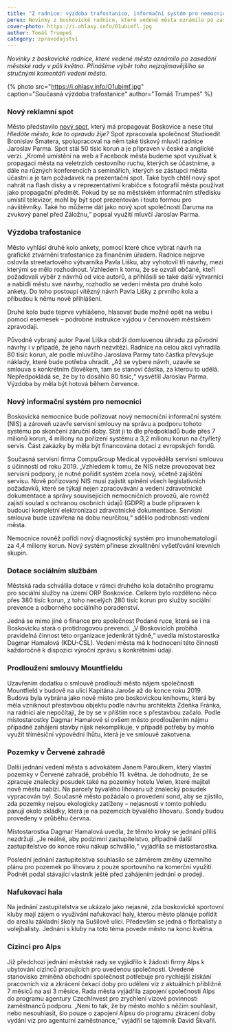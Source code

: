 ```yaml
---
title: "Z radnice: výzdoba trafostanice, informační systém pro nemocnici, knihovna a hala"
perex: Novinky z boskovické radnice, které vedené města oznámilo po zasedání městské rady v půli května.
cover-photo: https://i.ohlasy.info/O1ubimfl.jpg
author: Tomáš Trumpeš
category: zpravodajství
---
```


*Novinky z boskovické radnice, které vedené města oznámilo po zasedání městské rady v půli května. Přinášíme výběr toho nejzajímavějšího se stručnými komentáři vedení města.*

{% photo src="https://i.ohlasy.info/O1ubimf.jpg" caption="Současná výzdoba trafostanice" author="Tomáš Trumpeš" %}

### Nový reklamní spot

Město představilo [nový spot](https://www.youtube.com/watch?v=tjdVXng7lkQ), který má propagovat Boskovice a nese titul *Hledáte město, kde to opravdu žije?* Spot zpracovala společnost Studioedit Bronislav Šmatera, spolupracoval na něm také tiskový mluvčí radnice Jaroslav Parma. Spot stál 50 tisíc korun a je připraven v české a anglické verzi. „Kromě umístění na web  a Facebook města budeme spot využívat k propagaci města na veletrzích cestovního ruchu, kterých se účastníme, a dále na různých konferencích a seminářích, kterých se zástupci města účastní a je tam požadavek  na prezentační spot. Také bych chtěl nový spot nahrát na flash disky a v reprezentativní krabičce s fotografií města používat jako propagační předmět. Pokud by se na městském informačním středisku umístil televizor, mohl by být spot prezentován i touto formou pro návštěvníky. Také ho můžeme dát jako nový spot společnosti Daruma na zvukový panel před Záložnu,“ popsal využití mluvčí Jaroslav Parma.

### Výzdoba trafostanice

Město vyhlásí druhé kolo ankety, pomocí které chce vybrat návrh na grafické ztvárnění trafostanice za finančním úřadem. Radnice nejprve oslovila streetartového výtvarníka Pavla Lišku, aby vyhotovil tři návrhy, mezi kterými se mělo rozhodnout. Vzhledem k tomu, že se ozvali občané, kteří požadovali výběr z návrhů od více autorů, a přihlásili se také další výtvarníci a nabídli městu své návrhy, rozhodlo se vedení města pro druhé kolo ankety. Do toho postoupí vítězný návrh Pavla Lišky z prvního kola a přibudou k němu nově přihlášení.
 
Druhé kolo bude teprve vyhlášeno, hlasovat bude možné opět na webu i pomocí esemesek – podrobné instrukce vyjdou v červnovém městském zpravodaji.

Původně vybraný autor Pavel Liška obdrží domluvenou úhradu za původní návrhy i v případě, že jeho návrh nezvítězí. Radnice na celou akci vyhradila 80 tisíc korun, ale podle mluvčího Jaroslava Parmy tato částka převyšuje náklady, které bude potřeba uhradit. „Až se vybere návrh, uzavře se smlouva s konkrétním člověkem, tam se stanoví částka, za kterou to udělá. Nepředpokládá se, že by to dosáhlo 80 tisíc,“ vysvětlil Jaroslav Parma. Výzdoba by měla být hotová během července.

### Nový informační systém pro nemocnici

Boskovická nemocnice bude pořizovat nový nemocniční informační systém (NIS) a zároveň uzavře servisní smlouvy na správu a podporu tohoto systému po skončení záruční doby. Stát ji to dle předpokladů bude přes 7 milionů korun, 4 miliony na pořízení systému a 3,2 milionu korun na čtyřletý servis. Část zakázky by měla být financována dotací z evropských fondů.

Současná servisní firma CompuGroup Medical vypověděla servisní smlouvu s účinností od roku 2019. „Vzhledem k tomu, že NIS nelze provozovat bez servisní podpory, je nutné pořídit systém zcela nový, včetně zajištění servisu. Nově pořizovaný NIS musí zajistit splnění všech legislativních požadavků, které se týkají nejen zpracovávání a vedení zdravotnické dokumentace a správy souvisejících nemocničních provozů, ale rovněž zajistí soulad s ochranou osobních údajů (GDPR) a bude připraven k budoucí kompletní elektronizaci zdravotnické dokumentace. Servisní smlouva bude uzavřena na dobu neurčitou,“ sdělilo podrobnosti vedení města.

Nemocnice rovněž pořídí nový diagnostický systém pro imunohematologii za 4,4 miliony korun. Nový systém přinese zkvalitnění vyšetřování krevních skupin.

### Dotace sociálním službám

Městská rada schválila dotace v rámci druhého kola dotačního programu pro sociální služby na území ORP Boskovice. Celkem bylo rozděleno něco přes 380 tisíc korun, z toho necelých 280 tisíc korun pro služby sociální prevence a odborného sociálního poradenství.

Jedná se mimo jiné o finance pro společnost Podané ruce, která se i na Boskovicku stará o protidrogovou prevenci. „V Boskovicích probíhá  pravidelná činnost této organizace jedenkrát týdně,“ uvedla místostarostka Dagmar Hamalová (KDU-ČSL). Vedení města má k hodnocení této činnosti každoročně k dispozici výroční zprávu s konkrétními údaji.

### Prodloužení smlouvy Mountfieldu

Uzavřením dodatku o smlouvě prodlouží město nájem společnosti Mountfield v budově na ulici Kapitána Jaroše až do konce roku 2019. Budova byla vybrána jako nové místo pro boskovickou knihovnu, která by měla vzniknout přestavbou objektu podle návrhu architekta Zdeňka Fránka, na radnici ale nepočítají, že by se v příštím roce s přestavbou začalo. Podle místostarostky Dagmar Hamalové si ovšem město prodloužením nájmu případné zahájení stavby nijak nekomplikuje, v případě potřeby by mohlo využít tříměsíční výpovědní lhůtu, která je ve smlouvě zakotvena.

### Pozemky v Červené zahradě

Další jednání vedení města s advokátem Janem Paroulkem, který vlastní pozemky v Červené zahradě, proběhlo 11. května. Je dohodnuto, že se zpracuje znalecký posudek také na pozemky hotelu Velen, které majitel nově městu nabízí. Na parcely bývalého lihovaru už znalecký posudek vypracován byl. Současně město požádalo o provedení sond, aby se zjistilo, zda pozemky nejsou ekologicky zatíženy – nejasnosti v tomto pohledu panují okolo skládky, která je na pozemcích bývalého lihovaru. Sondy budou provedeny v průběhu června.

Místostarostka Dagmar Hamalová uvedla, že těmito kroky se jednání příliš nezdržují. „Je reálné, aby podzimní zastupitelstvo, případně další zastupitelstvo do konce roku nákup schválilo,“ vyjádřila se místostarostka.

Poslední jednání zastupitelstva souhlasilo se záměrem změny územního plánu pro pozemek po lihovaru z pouze sportovního na komerční využití. Podnět podal stávající vlastník ještě před zahájením jednání o prodeji.

### Nafukovací hala

Na jednání zastupitelstva se ukázalo jako nejasné, zda boskovické sportovní kluby mají zájem o využívání nafukovací haly, kterou město plánuje pořídit do areálu základní školy na Sušilově ulici. Především se jedná o florbalisty a volejbalisty. Jednání s kluby na toto téma povede město na konci května.

### Cizinci pro Alps

Již předchozí jednání městské rady se vyjádřilo k žádosti firmy Alps k ubytování cizinců pracujících pro uvedenou společnosti. Uvedené stanovisko zmíněná obchodní společnost potřebuje pro rychlejší získání pracovních víz a zkrácení čekací doby pro udělení víz z aktuálních přibližně 7 měsíců na asi 3 měsíce. Rada města vyjádřila zapojení společnosti Alps do programu agentury CzechInvest pro zrychlení vízové povinnosti zaměstnanců podporu. „Není to tak, že by město mohlo s něčím souhlasit, nebo nesouhlasit, šlo pouze o zapojení Alpsu do programu zkrácení doby vydání víz pro agenturní zaměstnance,“ vyjádřil se tajemník David Škvařil.
